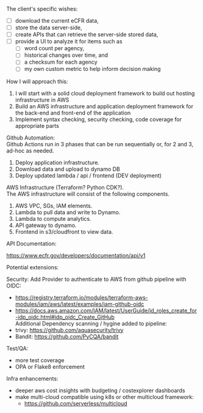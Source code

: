 The client's specific wishes: 

- [ ] download the current eCFR data,  
- [ ] store the data server-side,  
- [ ] create APIs that can retrieve the server-side stored data,  
- [ ] provide a UI to analyze it for items such as  
    - [ ] word count per agency,  
    - [ ] historical changes over time, and  
    - [ ] a checksum for each agency  
    - [ ] my own custom metric to help inform decision making 

How I will approach this:  
   1. I will start with a solid cloud deployment framework to build out hosting infrastructure in AWS
   2. Build an AWS infrastructure and application deployment framework for the back-end and front-end of the application 
   3. Implement syntax checking, security checking, code coverage for appropriate parts

Github Automation:  
Github Actions run in 3 phases that can be run sequentially or, for 2 and 3, ad-hoc as needed.  
   1. Deploy application infrastructure. 
   2. Download data and upload to dynamo DB
   3. Deploy updated lambda / api / frontend (DEV deployment)

AWS Infrastructure (Terraform? Python CDK?).  
The AWS infrastructure will consist of the following components.  
   1. AWS VPC, SGs, IAM elements.  
   2. Lambda to pull data and write to Dynamo.  
   3. Lambda to compute analytics.  
   4. API gateway to dynamo.  
   5. Frontend in s3/cloudfront to view data.  



API Documentation:

https://www.ecfr.gov/developers/documentation/api/v1

Potential extensions:  



Security:
Add Provider to authenticate to AWS from github pipeline with OIDC:
  - https://registry.terraform.io/modules/terraform-aws-modules/iam/aws/latest/examples/iam-github-oidc  
  - https://docs.aws.amazon.com/IAM/latest/UserGuide/id_roles_create_for-idp_oidc.html#idp_oidc_Create_GitHub  
Additional Dependency scanning / hygine added to pipeline:
  - trivy: https://github.com/aquasecurity/trivy  
  - Bandit: https://github.com/PyCQA/bandit  


Test/QA: 
  - more test coverage  
  - OPA or Flake8 enforcement  

Infra enhancements:  
  - deeper aws cost insights with budgeting / costexplorer dashboards  
  - make multi-cloud compatible using k8s or other multicloud framework:
    - https://github.com/serverless/multicloud

